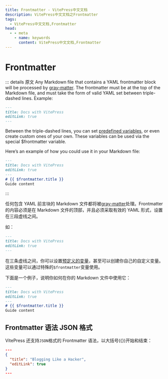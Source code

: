 ```yaml
---
title: Frontmatter - VitePress中文文档
description: VitePress中文文档之Frontmatter
tags: 
  - VitePress中文文档,Frontmatter
head:
  - - meta
    - name: keywords
      content: VitePress中文文档,Frontmatter
---
```


# Frontmatter

::: details 原文
Any Markdown file that contains a YAML frontmatter block will be processed by [gray-matter](https://github.com/jonschlinkert/gray-matter). The frontmatter must be at the top of the Markdown file, and must take the form of valid YAML set between triple-dashed lines. Example:

```md
---
title: Docs with VitePress
editLink: true
---
```

Between the triple-dashed lines, you can set [predefined variables](https://vitepress.vuejs.org/config/frontmatter-configs.html), or even create custom ones of your own. These variables can be used via the special $frontmatter variable.

Here’s an example of how you could use it in your Markdown file:

```md
---
title: Docs with VitePress
editLink: true
---
# {{ $frontmatter.title }}
Guide content
```
:::

任何包含 YAML 前言块的 Markdown 文件都将被[gray-matter](https://github.com/jonschlinkert/gray-matter)处理。Frontmatter 的内容必须是在 Markdown 文件的顶部，并且必须采取有效的 YAML 形式，设置在三段虚线之间。

如：

```md
---
title: Docs with VitePress
editLink: true
---
```

在三条虚线之间，你可以设置[预定义的变量](/vitepressCn/config-frontmatter)，甚至可以创建你自己的自定义变量。这些变量可以通过特殊的`$frontmatter`变量使用。

下面是一个例子，说明你如何在你的 Markdown 文件中使用它：

```md
---
title: Docs with VitePress
editLink: true
---
# {{ $frontmatter.title }}
Guide content
```

## Frontmatter 语法 JSON 格式

VitePress 还支持`JSON`格式的 Frontmatter 语法，以大括号({})开始和结束：

```json
---
{
  "title": "Blogging Like a Hacker",
  "editLink": true
}
---
```